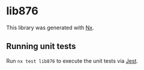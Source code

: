 # lib876

This library was generated with [Nx](https://nx.dev).

## Running unit tests

Run `nx test lib876` to execute the unit tests via [Jest](https://jestjs.io).

